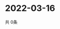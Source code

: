 # 2022-03-16
  共 0条

  <!-- BEGIN -->
  <!-- 最后更新时间Wed Mar 16 2022 18:07:25 GMT+0000 (Coordinated Universal Time) -->
  
  <!-- END -->
  
  